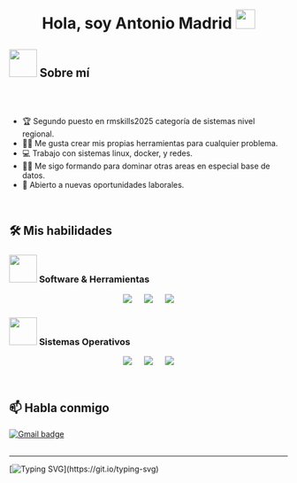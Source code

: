 <h1 align="center">Hola, soy Antonio Madrid <img src="https://media.giphy.com/media/hvRJCLFzcasrR4ia7z/giphy.gif" width="35"></h1>

## <picture><img src = "https://github.com/7oSkaaa/7oSkaaa/blob/main/Images/about_me.gif?raw=true" width = 50px></picture>  Sobre mí
 <br><br>

- :trophy: Segundo puesto en rmskills2025 categoría de sistemas nivel regional.
- :technologist: Me gusta crear mis propias herramientas para cualquier problema.
- :computer: Trabajo con sistemas linux, docker, y redes.
- :student: Me sigo formando para dominar otras areas en especial base de datos.
- :thinking: Abierto a nuevas oportunidades laborales.
<br>

## 🛠️ Mis habilidades
 ### <picture> <img src = "https://github.com/7oSkaaa/7oSkaaa/blob/main/Images/Software_Tools.gif?raw=true" width = 50px>  </picture> Software & Herramientas
 <p align="center">
  &emsp;
    <a href="#"><img src="https://img.shields.io/badge/Docker-2496ED?style=plastic&logo=docker&logoColor=white"></a>
  &emsp;
    <a href="#"><img src="https://img.shields.io/badge/Bash-4EAA25?style=plastic&logo=gnubash&logoColor=white"></a>
  &emsp;
    <a href="#"><img src="https://img.shields.io/badge/Networking-005A9C?style=plastic&logo=telecom&logoColor=white"></a>
  &emsp;
 </p>

### <picture> <img src = "https://github.com/7oSkaaa/7oSkaaa/blob/main/Images/OS.gif?raw=true" width = 50px>  </picture> Sistemas Operativos
 
 <p align="center">
   &emsp;
     <a href="#"><img src="https://img.shields.io/badge/Linux-FCC624?style=plastic&logo=linux&logoColor=black"></a>
   &emsp;
     <a href="#"><img src="https://img.shields.io/badge/Ubuntu-E95420?style=plastic&logo=ubuntu&logoColor=white"></a>
   &emsp;
     <a href="#"><img src="https://img.shields.io/badge/Windows-0078D6?style=plastic&logo=windows&logoColor=white"></a>
   &emsp;
 </p>
 <br>

## 📫 Habla conmigo
 [![Gmail badge](https://img.shields.io/badge/contatohelmaqui@gmail.com-c5221f?style=for-the-badge&logo=gmail&logoColor=white)](mailto:amj16012004@gmail.com)
 <br><br>
 
---

[![Typing SVG](https://readme-typing-svg.herokuapp.com?font=Ubuntu&color=%230EAA20&vCenter=true&lines=Thanks+for+visiting!+You're+welcome!)](https://git.io/typing-svg)


<!--
**AMJ1601/AMJ1601** is a ✨ _special_ ✨ repository because its `README.md` (this file) appears on your GitHub profile.

Here are some ideas to get you started:

- 🔭 I’m currently working on ...
- 🌱 I’m currently learning ...
- 👯 I’m looking to collaborate on ...
- 🤔 I’m looking for help with ...
- 💬 Ask me about ...
- 📫 How to reach me: ...
- 😄 Pronouns: ...
- ⚡ Fun fact: ...
-->
